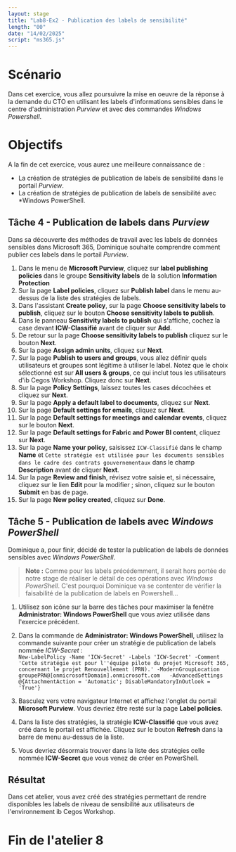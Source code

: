 ```yaml
---
layout: stage
title: "Lab8-Ex2 - Publication des labels de sensibilité"
length: "00"
date: "14/02/2025"
script: "ms365.js"
---
```

# Scénario
Dans cet exercice, vous allez poursuivre la mise en oeuvre de la réponse à la demande du CTO en utilisant les labels d'informations sensibles dans le centre d'administration *Purview* et avec des commandes *Windows Powershell*.

# Objectifs
A la fin de cet exercice, vous aurez une meilleure connaissance de :
- La création de stratégies de publication de labels de sensibilité dans le portail *Purview*.
- La création de stratégies de publication de labels de sensibilité avec *Windows PowerShell.

## Tâche 4 - Publication de labels dans *Purview*
Dans sa découverte des méthodes de travail avec les labels de données sensibles dans Microsoft 365, Dominique souhaite comprendre comment publier ces labels dans le portail *Purview*.
1. Dans le menu de **Microsoft Purview**, cliquez sur **label publishing policies** dans le groupe **Sensitivity labels** de la solution **Information Protection**
1. Sur la page **Label policies**, cliquez sur **Publish label** dans le menu au-dessus de la liste des stratégies de labels.
1. Dans l'assistant **Create policy**, sur la page **Choose sensitivity labels to publish**, cliquez sur le bouton **Choose sensitivity labels to publish**.
1. Dans le panneau **Sensitivity labels to publish** qui s'affiche, cochez la case devant **ICW-Classifié** avant de cliquer sur **Add**.
1. De retour sur la page **Choose sensitivity labels to publish** cliquez sur le bouton **Next**.
1. Sur la page **Assign admin units**, cliquez sur **Next**.
1. Sur la page **Publish to users and groups**, vous allez définir quels utilisateurs et groupes sont légitime à utiliser le label. Notez que le choix sélectionné est sur **All users & groups**, ce qui inclut tous les utilisateurs d'ib Cegos Workshop. Cliquez donc sur **Next**.
1. Sur la page **Policy Settings**, laissez toutes les cases décochées et cliquez sur **Next**.
1. Sur la page **Apply a default label to documents**, cliquez sur **Next**.
1. Sur la page **Default settings for emails**, cliquez sur **Next**.
1. Sur la page **Default settings for meetings and calendar events**, cliquez sur le bouton **Next**.
1. Sur la page **Default settings for Fabric and Power BI content**, cliquez sur **Next**.
1. Sur la page **Name your policy**, saisissez ```ICW-Classifié``` dans le champ **Name** et ```Cette stratégie est utilisée pour les documents sensibles dans le cadre des contrats gouvernementaux``` dans le champ **Description** avant de cliquer **Next**.
1. Sur la page **Review and finish**, révisez votre saisie et, si nécessaire, cliquez sur le lien **Edit** pour la modifier ; sinon, cliquez sur le bouton **Submit** en bas de page.
1. Sur la page **New policy created**, cliquez sur **Done**.

## Tâche 5 - Publication de labels avec *Windows PowerShell*
Dominique a, pour finir, décidé de tester la publication de labels de données sensibles avec *Windows PowerShell*.  
>**Note :** Comme pour les labels précédemment, il serait hors portée de notre stage de réaliser le détail de ces opérations avec *Windows PowerShell*. C'est pourquoi Dominique va se contenter de vérifier la faisabilité de la publication de labels en Powershell...

1. Utilisez son icône sur la barre des tâches pour maximiser la fenêtre **Administrator: Windows PowerShell** que vous aviez utilisée dans l'exercice précédent.
1. Dans la commande de **Administrator: Windows PowerShell**, utilisez la commande suivante pour créer un stratégie de publication de labels nommée *ICW-Secret* :  
	```New-LabelPolicy -Name 'ICW-Secret' -Labels 'ICW-Secret' -Comment 'Cette stratégie est pour l''équipe pilote du projet Microsoft 365, concernant le projet Renouvellement (PRN).' -ModernGroupLocation groupePRN@[onmicrosoftDomain].onmicrosoft.com   -AdvancedSettings @{AttachmentAction = 'Automatic'; DisableMandatoryInOutlook = 'True'}``` 

1. Basculez vers votre navigateur Internet et affichez l'onglet du portail **Microsoft Purview**. Vous devriez être resté sur la page **Label policies**.
1. Dans la liste des stratégies, la stratégie **ICW-Classifié** que vous avez créé dans le portail est affichée. Cliquez sur le bouton **Refresh** dans la barre de menu au-dessus de la liste.
1. Vous devriez désormais trouver dans la liste des stratégies celle nommée **ICW-Secret** que vous venez de créer en PowerShell. 

## Résultat
Dans cet atelier, vous avez créé des stratégies permettant de rendre disponibles les labels de niveau de sensibilité aux utilisateurs de l'environnement ib Cegos Workshop.

# Fin de l'atelier 8
